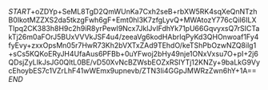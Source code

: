 $START$+oZDYp+SeML8TgD2QmWUnKa7Cxh2seB+rbXW5RK4sqXeQnNTzhB0IkotMZZXS2da5tkzgFwh6gF+Emt0hl3K7zfgLyvQ+MWAtozY776cQiI6ILXTlpq2CK383h8H9c2h9iR8yrPewI9Ncx7JklJvIFdhYk71pU66GqvyxsQ7rSICTakTj26m0aFOrJ5BUxVVVkJSF4u4/zeeaVg6kodHAbrIqPyKd3QHOnwoaf1Fy4fyEvy+zxxOpsMn05r7HwR73Kh2bVXTxZAd9TEhdO/keTShPbOzwNZQ8ilg1+sCs5KQKoERyJH4UfaAus6PFBb+0uYFwoj2bHy49nje1ONxVxsu7O+pI+2j6QDsjZyLIkJsJG0QltL0BE/vD50XvNcBZWsbEOZxRSIYTj12KNZy+9baLkG9VycEhoybES7c1VZrLhF41wWEmx9upnevb/ZTN3Ii4GGpJMWRzZwn6hY+1A==$END$